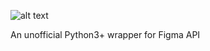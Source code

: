 ![alt text](http://www.iamgregamato.com/img/fp_logo.svg)

An unofficial Python3+ wrapper for Figma API
